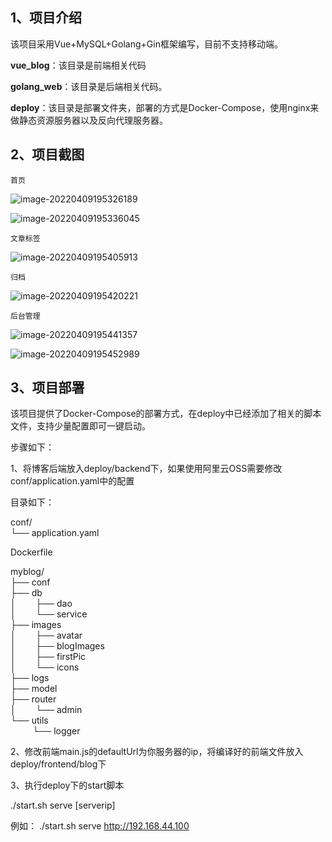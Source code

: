 ## 1、项目介绍

该项目采用Vue+MySQL+Golang+Gin框架编写，目前不支持移动端。

**vue_blog**：该目录是前端相关代码

**golang_web**：该目录是后端相关代码。

**deploy**：该目录是部署文件夹，部署的方式是Docker-Compose，使用nginx来做静态资源服务器以及反向代理服务器。



## 2、项目截图

`首页`

![image-20220409195326189](https://github.com/mangohow/myblog/blob/master/README.assets/image-20220409195326189.png)

![image-20220409195336045](https://github.com/mangohow/myblog/blob/master/README.assets/image-20220409195336045.png)

`文章标签`

![image-20220409195405913](https://github.com/mangohow/myblog/blob/master/README.assets/image-20220409195405913.png)

`归档`

![image-20220409195420221](https://github.com/mangohow/myblog/blob/master/README.assets/image-20220409195420221.png)

`后台管理`

![image-20220409195441357](https://github.com/mangohow/myblog/blob/master/README.assets/image-20220409195441357.png)

![image-20220409195452989](https://github.com/mangohow/myblog/blob/master/README.assets/image-20220409195452989.png)



## 3、项目部署

该项目提供了Docker-Compose的部署方式，在deploy中已经添加了相关的脚本文件，支持少量配置即可一键启动。

步骤如下：

1、将博客后端放入deploy/backend下，如果使用阿里云OSS需要修改conf/application.yaml中的配置

目录如下：

conf/  
└──  application.yaml

Dockerfile

myblog/  
├── conf  
├── db  
│&nbsp;&nbsp;&nbsp;&nbsp;&nbsp;&nbsp;&nbsp;&nbsp;├── dao  
│&nbsp;&nbsp;&nbsp;&nbsp;&nbsp;&nbsp;&nbsp;&nbsp;└── service  
├── images  
│&nbsp;&nbsp;&nbsp;&nbsp;&nbsp;&nbsp;&nbsp;&nbsp;├── avatar  
│&nbsp;&nbsp;&nbsp;&nbsp;&nbsp;&nbsp;&nbsp;&nbsp;├── blogImages  
│&nbsp;&nbsp;&nbsp;&nbsp;&nbsp;&nbsp;&nbsp;&nbsp;├── firstPic  
│&nbsp;&nbsp;&nbsp;&nbsp;&nbsp;&nbsp;&nbsp;&nbsp;└── icons  
├── logs  
├── model  
├── router  
│&nbsp;&nbsp;&nbsp;&nbsp;&nbsp;&nbsp;&nbsp;&nbsp;└── admin  
└── utils  
&nbsp;&nbsp;&nbsp;&nbsp;&nbsp;&nbsp;&nbsp;&nbsp;&nbsp;└── logger  

2、修改前端main.js的defaultUrl为你服务器的ip，将编译好的前端文件放入deploy/frontend/blog下

3、执行deploy下的start脚本

./start.sh serve [serverip] 

例如： ./start.sh serve http://192.168.44.100

​                                                                                                                   
